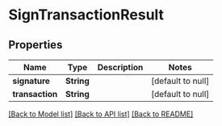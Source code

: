 # SignTransactionResult
## Properties

| Name | Type | Description | Notes |
|------------ | ------------- | ------------- | -------------|
| **signature** | **String** |  | [default to null] |
| **transaction** | **String** |  | [default to null] |

[[Back to Model list]](../README.md#documentation-for-models) [[Back to API list]](../README.md#documentation-for-api-endpoints) [[Back to README]](../README.md)

